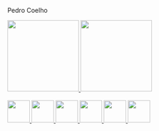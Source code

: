  Pedro Coelho
<div>
  <a href="https://github.com/rafaballerini">
  <img height="160em" src="https://github-readme-stats.vercel.app/api?username=PedroCoelho19&show_icons=true&theme=midnight-purple&include_all_commits=true&count_private=true"/>
  <img height="160em" src="https://github-readme-stats.vercel.app/api/top-langs/?username=PedroCoelho19&layout=compact&langs_count=7&theme=midnight-purple"/>
</div>
  <div><br/>
      <img heigth="30" width="50" src="https://cdn.jsdelivr.net/gh/devicons/devicon/icons/react/react-original.svg" />
      <img heigth="30" width="50" src="https://cdn.jsdelivr.net/gh/devicons/devicon/icons/javascript/javascript-original.svg" />
      <img heigth="30" width="50" src="https://cdn.jsdelivr.net/gh/devicons/devicon/icons/java/java-original-wordmark.svg" />
      <img heigth="30" width="50" src="https://cdn.jsdelivr.net/gh/devicons/devicon/icons/vuejs/vuejs-original.svg" />
      <img heigth="30" width="50" src="https://cdn.jsdelivr.net/gh/devicons/devicon/icons/html5/html5-original.svg" />
      <img heigth="30" width="50" src="https://cdn.jsdelivr.net/gh/devicons/devicon/icons/css3/css3-original.svg" />
 </div>    
 
